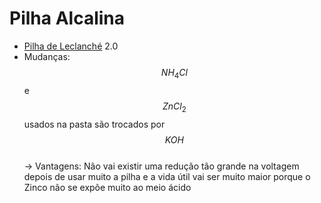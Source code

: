 # Pilha Alcalina

* [Pilha de Leclanché](pilha-de-leclanche-ou-pilha-seca-comum.md) 2.0
* Mudanças: $$NH_4Cl$$ e $$ZnCl_2$$ usados na pasta são trocados por $$KOH$$ \
  \-> Vantagens: Não vai existir uma redução tão grande na voltagem depois de usar muito a pilha e a vida útil vai ser muito maior porque o Zinco não se expõe muito ao meio ácido
